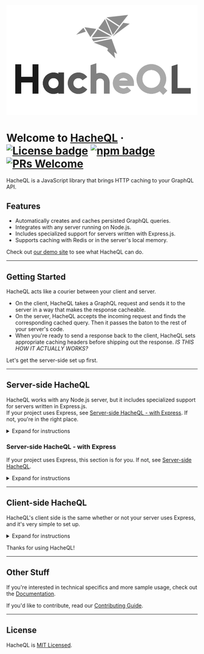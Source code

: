 ![](demo/images/Logo.png)

# Welcome to [HacheQL](https://wwww.hacheql.com/) &middot; [![License badge](https://img.shields.io/badge/license-MIT-informational)](LICENSE) [![npm badge](https://img.shields.io/badge/npm-v1.0.0-informational)]() [![PRs Welcome](https://img.shields.io/badge/PRs-welcome-brightgreen)]()
HacheQL is a JavaScript library that brings HTTP caching to your GraphQL API.

## Features
- Automatically creates and caches persisted GraphQL queries.
- Integrates with any server running on Node.js.
- Includes specialized support for servers written with Express.js.
- Supports caching with Redis or in the server's local memory.

Check out [our demo site](https://www.hacheql.com/) to see what HacheQL can do.

<hr>

## Getting Started
HacheQL acts like a courier between your client and server.
- On the client, HacheQL takes a GraphQL request and sends it to the server in a way that makes the response cacheable.
- On the server, HacheQL accepts the incoming request and finds the corresponding cached query. Then it passes the baton to the rest of your server's code. 
- When you're ready to send a response back to the client, HacheQL sets appropriate caching headers before shipping out the response. *IS THIS HOW IT ACTUALLY WORKS?*

Let's get the server-side set up first.

<hr>

## Server-side HacheQL

HacheQL works with any Node.js server, but it includes specialized support for servers written in Express.js.  
If your project uses Express, see [Server-side HacheQL - with Express](README.md#server-side-hacheql---with-express). If not, you're in the right place.

<details><summary>Expand for instructions</summary>
1. Install HacheQL with npm.  

```
npm install hacheql
```

2. Import `nodeHacheQL` and `httpCache` in files that handle GraphQL requests.

```javascript
import { nodeHacheQL, httpCache } from 'hacheql/server';
```

3. *JOEY WHAT DO THEY DO LOL*

That's all for the server! See [Client-side HacheQL](README.md#client-side-hacheql) for the next steps.
</details>

### Server-side HacheQL - with Express
If your project uses Express, this section is for you. If not, see [Server-side HacheQL](README.md#server-side-hacheql).

<details><summary>Expand for instructions</summary>
1. Install HacheQL with npm.  

```
npm install hacheql
```

2. Import `expressHacheQL` and `httpCache` in files that handle GraphQL requests.

```javascript
import { expressHacheQL, httpCache } from 'hacheql/server';
```

3. Use `expressHacheQL` as the first piece of middleware in routes that handle GraphQL requests.  
If you want to cache using Redis, pass `expressHacheQL` a reference to your Redis client.

```javascript
app.use('/graphql', expressHacheQL({ redisClient }), /* other middleware */);
```

If you aren't using Redis, don't pass any arguments to `expressHacheQL` and it will automatically use the server's memory for caching.

```javascript
app.use('/graphql', expressHacheQL(), /* other middleware */);
```

4. Use `httpCache` as the *[WHAT? LAST? ALMOST LAST? JUST PRIOR TO THE GRAPHQL QUERY HANDLER??]* piece of middleware.

```javascript
app.use(
  '/graphql',
  expressHacheQL({ redisClient }),
  httpCache,
  graphqlHTTP({ schema, graphiql: true,}),
);
```

That's all for the server! Let's set up the client.
</details>

<hr>

## Client-side HacheQL
HacheQL's client side is the same whether or not your server uses Express, and it's very simple to set up.

<details><summary>Expand for instructions</summary>
1. Import `hacheQL` in files that send requests to the GraphQL API.

```javascript
import { hacheQL } from 'hacheql';
```

2. HacheQL is designed to make it easy to switch over from the Fetch API. All you have to do is replace the word `fetch` with the word `hacheQL`. The arguments to the function remain exactly the same.

For example, here's how you might send a GraphQL request using the Fetch API:

```javascript
    fetch('/graphql', {
      method: 'POST',
      headers: { 'Content-Type': 'application/graphql' },
      body: '{ hero { name } }'
    })
    .then(/* code */)
```

And here's what that same request looks like using HacheQL:

```javascript
    hacheQL('/graphql', {
      method: 'POST',
      headers: { 'Content-Type': 'application/graphql' },
      body: '{ hero { name } }'
    })
    .then(/* code */)
```

Simply replace `fetch` with `hacheQL` wherever the client-side code queries the GraphQL API, and you're done! You've set up HTTP caching for your GraphQL requests.
</details>

Thanks for using HacheQL!

<hr>

## Other Stuff

If you're interested in technical specifics and more sample usage, check out the [Documentation](DOCUMENTATION.md).

If you'd like to contribute, read our [Contributing Guide](CONTRIBUTING.md).

<hr>

## License
HacheQL is [MIT Licensed](LICENSE).
